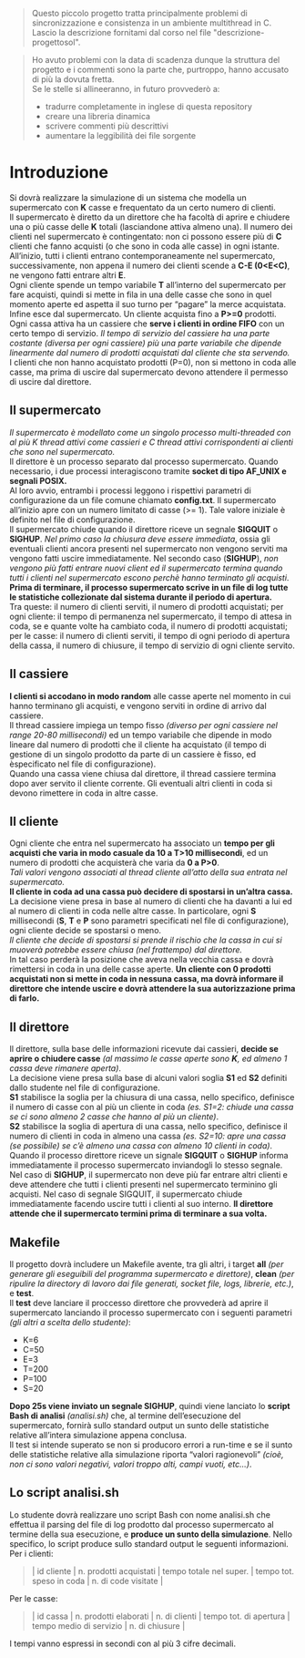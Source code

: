 > Questo piccolo progetto tratta principalmente problemi di sincronizzazione e consistenza in un ambiente multithread in C.
> Lascio la descrizione fornitami dal corso nel file "descrizione-progettosol".<br>

> Ho avuto problemi con la data di scadenza dunque la struttura del progetto e i commenti sono la parte che, purtroppo, hanno accusato di più 
> la dovuta fretta.<br> 
> Se le stelle si allineeranno, in futuro provvederò a:<br>
> - tradurre completamente in inglese di questa repository<br> 
> - creare una libreria dinamica<br>
> - scrivere commenti più descrittivi<br>
> - aumentare la leggibilità dei file sorgente<br> 

# Introduzione  
Si dovrà realizzare la simulazione di un sistema che modella un supermercato con **K** casse e
frequentato da un certo numero di clienti.<br>Il supermercato è diretto da un direttore che ha facoltà di aprire e
chiudere una o più casse delle **K** totali (lasciandone attiva almeno una). Il numero dei clienti nel supermercato è
contingentato: non ci possono essere più di **C** clienti che fanno acquisti (o che sono in coda alle casse) in ogni
istante.<br> All’inizio, tutti i clienti entrano contemporaneamente nel supermercato, successivamente, non appena il
numero dei clienti scende a **C-E (0<E<C)**, ne vengono fatti entrare altri **E**.<br> Ogni cliente spende un tempo
variabile **T** all’interno del supermercato per fare acquisti, quindi si mette in fila in una delle casse che sono in
quel momento aperte ed aspetta il suo turno per “pagare” la merce acquistata.<br>Infine esce dal supermercato.
Un cliente acquista fino a **P>=0** prodotti.<br> Ogni cassa attiva ha un cassiere che **serve i clienti in ordine FIFO** con
un certo tempo di servizio. *Il tempo di servizio del cassiere ha una parte costante (diversa per ogni cassiere) più
una parte variabile che dipende linearmente dal numero di prodotti acquistati dal cliente che sta servendo.*<br>
I clienti che non hanno acquistato prodotti (P=0), non si mettono in coda alle casse, ma prima di uscire dal
supermercato devono attendere il permesso di uscire dal direttore.
## Il supermercato
*Il supermercato è modellato come un singolo processo multi-threaded con al più K thread attivi come cassieri e
C thread attivi corrispondenti ai clienti che sono nel supermercato.*<br>
Il direttore è un processo separato dal processo supermercato. Quando necessario, i due processi interagiscono
tramite **socket di tipo AF_UNIX e segnali POSIX.**<br> Al loro avvio, entrambi i processi leggono i rispettivi
parametri di configurazione da un file comune chiamato **config.txt**.
Il supermercato all’inizio apre con un numero limitato di casse (>= 1). Tale valore iniziale è definito
nel file di configurazione.<br>
Il supermercato chiude quando il direttore riceve un segnale **SIGQUIT** o **SIGHUP**. *Nel primo caso la chiusura
deve essere immediata*, ossia gli eventuali clienti ancora presenti nel supermercato non vengono serviti ma
vengono fatti uscire immediatamente. Nel secondo caso (**SIGHUP**), *non vengono più fatti entrare nuovi client ed
il supermercato termina quando tutti i clienti nel supermercato escono perchè hanno terminato gli acquisti*.
**Prima di terminare, il processo supermercato scrive in un file di log 
tutte le statistiche collezionate dal sistema durante il periodo di apertura.**<br> Tra queste: il numero
di clienti serviti, il numero di prodotti acquistati; per ogni cliente: il tempo di permanenza nel supermercato, il
tempo di attesa in coda, se e quante volte ha cambiato coda, il numero di prodotti acquistati; per le casse: il
numero di clienti serviti, il tempo di ogni periodo di apertura della cassa, il numero di chiusure, il tempo di
servizio di ogni cliente servito.
## Il cassiere
**I clienti si accodano in modo random** alle casse aperte nel momento in cui hanno terminano gli acquisti, e
vengono serviti in ordine di arrivo dal cassiere.<br>Il thread cassiere impiega un tempo fisso *(diverso per ogni
cassiere nel range 20-80 millisecondi)* ed un tempo variabile che dipende in modo lineare dal numero di prodotti
che il cliente ha acquistato (il tempo di gestione di un singolo prodotto da parte di un cassiere è fisso, ed èspecificato nel file di configurazione).<br>
Quando una cassa viene chiusa dal direttore, il thread cassiere termina dopo aver servito il cliente corrente. Gli eventuali
altri clienti in coda si devono rimettere in coda in altre casse.
## Il cliente
Ogni cliente che entra nel supermercato ha associato un **tempo per gli acquisti che varia in modo casuale da 10 a
T>10 millisecondi**, ed un numero di prodotti che acquisterà che varia da **0 a P>0**.<br>*Tali valori vengono associati
al thread cliente all’atto della sua entrata nel supermercato.*<br>
**Il cliente in coda ad una cassa può decidere di spostarsi in un’altra cassa.**<br>La decisione viene presa in base al
numero di clienti che ha davanti a lui ed al numero di clienti in coda nelle altre casse. In particolare, ogni **S**
millisecondi (**S**, **T** e **P** sono parametri specificati nel file di configurazione), ogni cliente decide se spostarsi o
meno.<br> 
*Il cliente che decide di spostarsi si prende il rischio che la cassa in cui si muoverà potrebbe essere chiusa (nel frattempo) dal direttore.*<br>
In tal caso perderà la posizione che aveva nella vecchia cassa e dovrà rimettersi in coda in una delle casse aperte.
**Un cliente con 0 prodotti acquistati non si mette in coda in nessuna cassa, ma dovrà informare il direttore che
intende uscire e dovrà attendere la sua autorizzazione prima di farlo.**
## Il direttore
Il direttore, sulla base delle informazioni ricevute dai cassieri, **decide se aprire o chiudere casse** *(al massimo le
casse aperte sono **K**, ed almeno 1 cassa deve rimanere aperta)*.<br>La decisione viene presa sulla base di alcuni
valori soglia **S1** ed **S2** definiti dallo studente nel file di configurazione.<br>
**S1** stabilisce la soglia per la chiusura di una cassa, nello specifico, definisce il numero di casse con al più un cliente in coda *(es. S1=2: chiude una cassa
se ci sono almeno 2 casse che hanno al più un cliente)*.<br>
**S2** stabilisce la soglia di apertura di una cassa, nello
specifico, definisce il numero di clienti in coda in almeno una cassa *(es. S2=10: apre una cassa (se possibile) se
c’è almeno una cassa con almeno 10 clienti in coda)*.<br>
Quando il processo direttore riceve un signale **SIGQUIT** o **SIGHUP** informa immediatamente il processo
supermercato inviandogli lo stesso segnale. Nel caso di **SIGHUP**, il supermercato non deve più far entrare altri
clienti e deve attendere che tutti i clienti presenti nel supermercato terminino gli acquisti. Nel caso di segnale
SIGQUIT, il supermercato chiude immediatamente facendo uscire tutti i clienti al suo interno. **Il direttore attende
che il supermercato termini prima di terminare a sua volta.**
## Makefile
Il progetto dovrà includere un Makefile avente, tra gli altri, i target **all** *(per generare gli eseguibili del programma
supermercato e direttore)*, **clean** *(per ripulire la directory di lavoro dai file generati, socket file, logs, librerie,
etc.)*, e **test**.<br>
Il **test** deve lanciare il proccesso direttore che provvederà ad aprire il supermercato lanciando il processo
supermercato con i seguenti parametri *(gli altri a scelta dello studente)*:
- K=6 
- C=50 
- E=3 
- T=200 
- P=100 
- S=20<br> 

**Dopo 25s viene inviato un segnale SIGHUP**, quindi viene lanciato lo **script Bash di analisi** *(analisi.sh)* che, al
termine dell’esecuzione del supermercato, fornirà sullo standard output un sunto delle statistiche relative
all’intera simulazione appena conclusa.<br>
Il test si intende superato se non si producoro errori a run-time e se il sunto delle statistiche relative alla simulazione riporta “valori ragionevoli” *(cioè, non ci sono valori negativi, valori troppo alti, campi vuoti, etc...)*.
## Lo script analisi.sh
Lo studente dovrà realizzare uno script Bash con nome analisi.sh che effettua il parsing del file di log prodotto
dal processo supermercato al termine della sua esecuzione, e **produce un sunto della simulazione**. Nello
specifico, lo script produce sullo standard output le seguenti informazioni.<br>
Per i clienti:<br>
> | id cliente | n. prodotti acquistati | tempo totale nel super. | tempo tot. speso in coda | n. di code visitate |  <br>

Per le casse:<br>
> | id cassa | n. prodotti elaborati | n. di clienti | tempo tot. di apertura | tempo medio di servizio | n. di chiusure |  <br>

I tempi vanno espressi in secondi con al più 3 cifre decimali.
